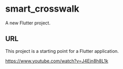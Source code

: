 # smart_crosswalk

A new Flutter project.

## URL

This project is a starting point for a Flutter application.


https://www.youtube.com/watch?v=J4Ejn8h8L1k
